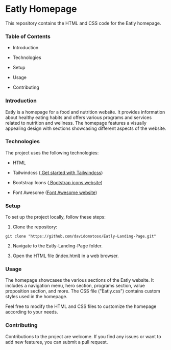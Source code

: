 # Eatly Homepage

This repository contains the HTML and CSS code for the Eatly homepage.

### Table of Contents

- Introduction

- Technologies

- Setup

- Usage

- Contributing

### Introduction

Eatly is a homepage for a food and nutrition website. It provides information about healthy eating habits and offers various programs and services related to nutrition and wellness. The homepage features a visually appealing design with sections showcasing different aspects of the website.

### Technologies

The project uses the following technologies:

- HTML

- Tailwindcss (<a href="https://tailwindcss.com/docs/installation"> Get started with Tailwindcss</a>)

- Bootstrap Icons (<a href="https://icons.getbootstrap.com/"> Bootstrap icons website</a>)

- Font Awesome (<a href="https://fontawesome.com/">Font Awesome website</a>)

### Setup

To set up the project locally, follow these steps:

1. Clone the repository:

```
git clone "https://github.com/davidomotoso/Eatly-Landing-Page.git"
```

2. Navigate to the Eatly-Landing-Page folder.

3. Open the HTML file (index.html) in a web browser.

### Usage

The homepage showcases the various sections of the Eatly website. It includes a navigation menu, hero section, programs section, value proposition section, and more. The CSS file ("Eatly.css") contains custom styles used in the homepage.

Feel free to modify the HTML and CSS files to customize the homepage according to your needs.

### Contributing

Contributions to the project are welcome. If you find any issues or want to add new features, you can submit a pull request.
